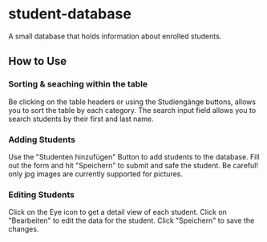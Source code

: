 # student-database
A small database that holds information about enrolled students.

## How to Use
### Sorting & seaching within the table
Be clicking on the table headers or using the Studiengänge buttons, allows you to sort the table by each category. The search input field allows you to search students by their first and last name.

### Adding Students
Use the "Studenten hinzufügen" Button to add students to the database. Fill out the form and hit "Speichern" to submit and safe the student. Be careful! only jpg images are currently supported for pictures.

### Editing Students
Click on the Eye icon to get a detail view of each student. Click on "Bearbeiten" to edit the data for the student. Click "Speichern" to save the changes.
